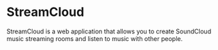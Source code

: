 # StreamCloud

StreamCloud is a web application that allows you to create SoundCloud music streaming rooms and listen to music with other people.
